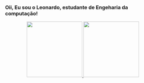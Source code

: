 ### Oii, Eu sou o Leonardo, estudante de Engeharia da computação!
<div align="center">
  <a href="https://github.com/BiggiePericles">
  <img height="180em" src="https://github-readme-stats.vercel.app/api?username=BiggiePericles&show_icons=true&theme=dark&include_all_commits=true&count_private=true"/>
  <img height="180em" src="https://github-readme-stats.vercel.app/api/top-langs/?username=BiggiePericles&layout=compact&langs_count=7&theme=dark"/>
</div>


